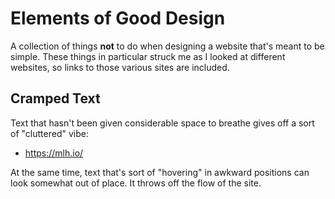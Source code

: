 # Elements of Good Design
A collection of things **not** to do when designing a website that's meant to be simple. These things in particular struck me as I looked at different websites, so links to those various sites are included.

## Cramped Text
Text that hasn't been given considerable space to breathe gives off
a sort of "cluttered" vibe:

- https://mlh.io/

At the same time, text that's sort of "hovering" in awkward positions
can look somewhat out of place. It throws off the flow of the site.


